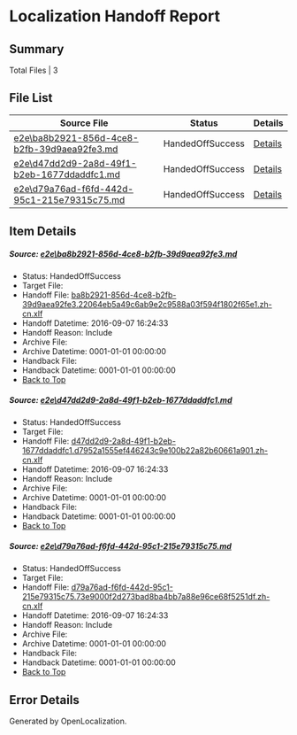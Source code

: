 # <a name='report-top'></a> Localization Handoff Report

## Summary
 Total Files | 3

## File List
 Source File | Status | Details 
 ----------- | ------ | ------- 
 [e2e\ba8b2921-856d-4ce8-b2fb-39d9aea92fe3.md](https://github.com/OpenLocalizationTestOrg/ol-test0/blob/a9a66bdba5de50fdd58da9ad805829707d3593f1/e2e/ba8b2921-856d-4ce8-b2fb-39d9aea92fe3.md) | HandedOffSuccess | [Details](#4cebf3d401f68db02d09485b322ab8b461745a973)
 [e2e\d47dd2d9-2a8d-49f1-b2eb-1677ddaddfc1.md](https://github.com/OpenLocalizationTestOrg/ol-test0/blob/6d5ddcef7ec95b31da8c6ddee60c420daa1ca5df/e2e/d47dd2d9-2a8d-49f1-b2eb-1677ddaddfc1.md) | HandedOffSuccess | [Details](#94d8903313bb27de2fb73b7105a960145400da9c4)
 [e2e\d79a76ad-f6fd-442d-95c1-215e79315c75.md](https://github.com/OpenLocalizationTestOrg/ol-test0/blob/6d5ddcef7ec95b31da8c6ddee60c420daa1ca5df/e2e/d79a76ad-f6fd-442d-95c1-215e79315c75.md) | HandedOffSuccess | [Details](#ce915da77eadcd6b9b2d024f597cb9b1a118dce85)

## Item Details
##### <a name='4cebf3d401f68db02d09485b322ab8b461745a973'></a> Source: [e2e\ba8b2921-856d-4ce8-b2fb-39d9aea92fe3.md](https://github.com/OpenLocalizationTestOrg/ol-test0/blob/a9a66bdba5de50fdd58da9ad805829707d3593f1/e2e/ba8b2921-856d-4ce8-b2fb-39d9aea92fe3.md)
* Status: HandedOffSuccess
* Target File: 
* Handoff File: [ba8b2921-856d-4ce8-b2fb-39d9aea92fe3.22064eb5a49c6ab9e2c9588a03f594f1802f65e1.zh-cn.xlf](https://github.com/OpenLocalizationTestOrg/ol-test0-handoff/blob/e8cba8bbebd81668b89d04f14ff1b990733fe2ee/ol-handoff/OpenLocalizationTestOrg/ol-test0-zhcn/ci/ht/ba8b2921-856d-4ce8-b2fb-39d9aea92fe3.22064eb5a49c6ab9e2c9588a03f594f1802f65e1.zh-cn.xlf)
* Handoff Datetime: 2016-09-07 16:24:33
* Handoff Reason: Include
* Archive File: 
* Archive Datetime: 0001-01-01 00:00:00
* Handback File: 
* Handback Datetime: 0001-01-01 00:00:00
* [Back to Top](#report-top)

##### <a name='94d8903313bb27de2fb73b7105a960145400da9c4'></a> Source: [e2e\d47dd2d9-2a8d-49f1-b2eb-1677ddaddfc1.md](https://github.com/OpenLocalizationTestOrg/ol-test0/blob/6d5ddcef7ec95b31da8c6ddee60c420daa1ca5df/e2e/d47dd2d9-2a8d-49f1-b2eb-1677ddaddfc1.md)
* Status: HandedOffSuccess
* Target File: 
* Handoff File: [d47dd2d9-2a8d-49f1-b2eb-1677ddaddfc1.d7952a1555ef446243c9e100b22a82b60661a901.zh-cn.xlf](https://github.com/OpenLocalizationTestOrg/ol-test0-handoff/blob/e8cba8bbebd81668b89d04f14ff1b990733fe2ee/ol-handoff/OpenLocalizationTestOrg/ol-test0-zhcn/ci/ht/d47dd2d9-2a8d-49f1-b2eb-1677ddaddfc1.d7952a1555ef446243c9e100b22a82b60661a901.zh-cn.xlf)
* Handoff Datetime: 2016-09-07 16:24:33
* Handoff Reason: Include
* Archive File: 
* Archive Datetime: 0001-01-01 00:00:00
* Handback File: 
* Handback Datetime: 0001-01-01 00:00:00
* [Back to Top](#report-top)

##### <a name='ce915da77eadcd6b9b2d024f597cb9b1a118dce85'></a> Source: [e2e\d79a76ad-f6fd-442d-95c1-215e79315c75.md](https://github.com/OpenLocalizationTestOrg/ol-test0/blob/6d5ddcef7ec95b31da8c6ddee60c420daa1ca5df/e2e/d79a76ad-f6fd-442d-95c1-215e79315c75.md)
* Status: HandedOffSuccess
* Target File: 
* Handoff File: [d79a76ad-f6fd-442d-95c1-215e79315c75.73e9000f2d273bad8ba4bb7a88e96ce68f5251df.zh-cn.xlf](https://github.com/OpenLocalizationTestOrg/ol-test0-handoff/blob/e8cba8bbebd81668b89d04f14ff1b990733fe2ee/ol-handoff/OpenLocalizationTestOrg/ol-test0-zhcn/ci/ht/d79a76ad-f6fd-442d-95c1-215e79315c75.73e9000f2d273bad8ba4bb7a88e96ce68f5251df.zh-cn.xlf)
* Handoff Datetime: 2016-09-07 16:24:33
* Handoff Reason: Include
* Archive File: 
* Archive Datetime: 0001-01-01 00:00:00
* Handback File: 
* Handback Datetime: 0001-01-01 00:00:00
* [Back to Top](#report-top)


## Error Details

Generated by OpenLocalization.
